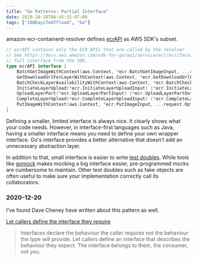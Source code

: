```yaml
---
title: "Go Patterns: Partial Interface"
date: 2020-10-28T06:45:32-07:00
tags: ["100DaysToOffload", "Go"]
---
```


amazon-ecr-containerd-resolver defines [ecrAPI](https://github.com/awslabs/amazon-ecr-containerd-resolver/blob/bbd7175f7bd0bc03080d290a885a62d05b0a5a29/ecr/base.go#L53) as AWS SDK's subset.

```go
// ecrAPI contains only the ECR APIs that are called by the resolver
// See https://docs.aws.amazon.com/sdk-for-go/api/service/ecr/ecriface/ for the
// full interface from the SDK.
type ecrAPI interface {
	BatchGetImageWithContext(aws.Context, *ecr.BatchGetImageInput, ...request.Option) (*ecr.BatchGetImageOutput, error)
	GetDownloadUrlForLayerWithContext(aws.Context, *ecr.GetDownloadUrlForLayerInput, ...request.Option) (*ecr.GetDownloadUrlForLayerOutput, error)
	BatchCheckLayerAvailabilityWithContext(aws.Context, *ecr.BatchCheckLayerAvailabilityInput, ...request.Option) (*ecr.BatchCheckLayerAvailabilityOutput, error)
	InitiateLayerUpload(*ecr.InitiateLayerUploadInput) (*ecr.InitiateLayerUploadOutput, error)
	UploadLayerPart(*ecr.UploadLayerPartInput) (*ecr.UploadLayerPartOutput, error)
	CompleteLayerUpload(*ecr.CompleteLayerUploadInput) (*ecr.CompleteLayerUploadOutput, error)
	PutImageWithContext(aws.Context, *ecr.PutImageInput, ...request.Option) (*ecr.PutImageOutput, error)
}
```

Defining a smaller, limited interface is always nice. It clearly shows what your code needs. However, in interface-first languages such as Java, having a smaller interface means you need to define your own wrapper interface. Go's interface provides a better alternative that doesn't add an unnecessary abstraction layer.

In addition to that, small interface is easier to write [test doubles](https://martinfowler.com/bliki/TestDouble.html). While tools like [gomock](https://github.com/golang/mock) makes mocking a big interface easier, pre-programmed mocks are cumbersome to maintain. Other test doubles such as fake objects are often useful to make sure your implementation correctly call its collaborators.

### 2020-12-20

I've found Dave Cheney have written about this pattern as well.

[Let callers define the interface they require](https://dave.cheney.net/practical-go/presentations/gophercon-israel.html#_let_callers_define_the_interface_they_require)

> Interfaces declare the behaviour the caller requires not the behaviour the type will provide. Let callers define an interface that describes the behaviour they expect. The interface belongs to them, the consumer, not you.
